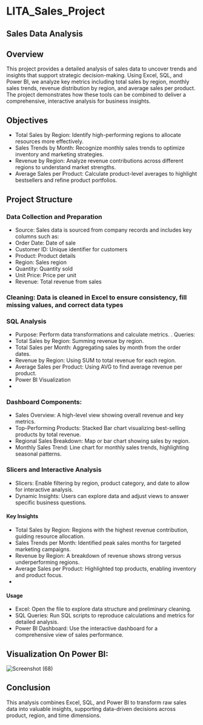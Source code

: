 # LITA_Sales_Project

## Sales Data Analysis 

## Overview
This project provides a detailed analysis of sales data to uncover trends and insights that support strategic decision-making. 
Using Excel, SQL, and Power BI, we analyze key metrics including total sales by region, monthly sales trends, revenue distribution by region, 
and average sales per product. The project demonstrates how these tools can be combined to deliver a comprehensive, interactive analysis for business insights.

## Objectives
- Total Sales by Region: Identify high-performing regions to allocate resources more effectively.
- Sales Trends by Month: Recognize monthly sales trends to optimize inventory and marketing strategies.
- Revenue by Region: Analyze revenue contributions across different regions to understand market strengths.
- Average Sales per Product: Calculate product-level averages to highlight bestsellers and refine product portfolios.

## Project Structure
### Data Collection and Preparation
- Source: Sales data is sourced from company records and includes key columns such as:
- Order Date: Date of sale
- Customer ID: Unique identifier for customers
- Product: Product details
- Region: Sales region
- Quantity: Quantity sold
- Unit Price: Price per unit
- Revenue: Total revenue from sales

### Cleaning: Data is cleaned in Excel to ensure consistency, fill missing values, and correct data types
   
### SQL Analysis
- Purpose: Perform data transformations and calculate metrics.
. Queries:
- Total Sales by Region: Summing revenue by region.
- Total Sales per Month: Aggregating sales by month from the order dates.
- Revenue by Region: Using SUM to total revenue for each region.
- Average Sales per Product: Using AVG to find average revenue per product.
-  Power BI Visualization
-  
### Dashboard Components:
- Sales Overview: A high-level view showing overall revenue and key metrics.
- Top-Performing Products: Stacked Bar chart visualizing best-selling products by total revenue.
- Regional Sales Breakdown: Map or bar chart showing sales by region.
- Monthly Sales Trend: Line chart for monthly sales trends, highlighting seasonal patterns.

### Slicers and Interactive Analysis
- Slicers: Enable filtering by region, product category, and date to allow for interactive analysis.
- Dynamic Insights: Users can explore data and adjust views to answer specific business questions.
  
#### Key Insights
- Total Sales by Region: Regions with the highest revenue contribution, guiding resource allocation.
- Sales Trends per Month: Identified peak sales months for targeted marketing campaigns.
- Revenue by Region: A breakdown of revenue shows strong versus underperforming regions.
- Average Sales per Product: Highlighted top products, enabling inventory and product focus.
- 
#### Usage
- Excel: Open the file to explore data structure and preliminary cleaning.
- SQL Queries: Run SQL scripts to reproduce calculations and metrics for detailed analysis.
- Power BI Dashboard: Use the interactive dashboard for a comprehensive view of sales performance.

## Visualization On Power BI:
![Screenshot (68)](https://github.com/user-attachments/assets/005f8469-7485-4e0d-b3b5-0acc79ed2f02)


## Conclusion
This analysis combines Excel, SQL, and Power BI to transform raw sales data into valuable insights,
supporting data-driven decisions across product, region, and time dimensions.

